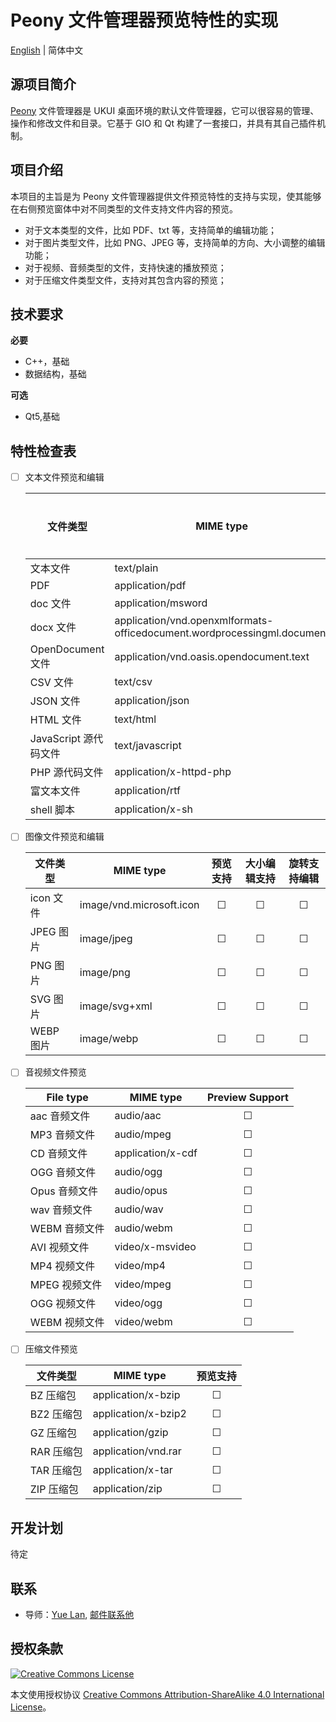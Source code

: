 # Peony 文件管理器预览特性的实现

[English] | 简体中文

[English]: ../en_US/Implementation&#32;of&#32;the&#32;Peony&#32;File&#32;Manager&#32;preview&#32;feature.md

## 源项目简介

[Peony] 文件管理器是 UKUI 桌面环境的默认文件管理器，它可以很容易的管理、操作和修改文件和目录。它基于 GIO 和 Qt 构建了一套接口，并具有其自己插件机制。

[Peony]: https://github.com/ukui/peony

## 项目介绍

本项目的主旨是为 Peony 文件管理器提供文件预览特性的支持与实现，使其能够在右侧预览窗体中对不同类型的文件支持文件内容的预览。

  * 对于文本类型的文件，比如 PDF、txt 等，支持简单的编辑功能；
  * 对于图片类型文件，比如 PNG、JPEG 等，支持简单的方向、大小调整的编辑功能；
  * 对于视频、音频类型的文件，支持快速的播放预览；
  * 对于压缩文件类型文件，支持对其包含内容的预览；
  
## 技术要求

**必要**

  - C++，基础
  - 数据结构，基础

**可选**

  - Qt5,基础

## 特性检查表

  * [ ] 文本文件预览和编辑
    
    | 文件类型              | MIME type                                                               | 预览支持 | 编辑支持 |
    |-----------------------|-------------------------------------------------------------------------|:--------:|:--------:|
    | 文本文件              | text/plain                                                              | &#9744;  | &#9744;  |
    | PDF                   | application/pdf                                                         | &#9744;  | &#9744;  |
    | doc 文件              | application/msword                                                      | &#9744;  | &#9744;  |
    | docx 文件             | application/vnd.openxmlformats-officedocument.wordprocessingml.document | &#9744;  | &#9744;  |
    | OpenDocument 文件     | application/vnd.oasis.opendocument.text                                 | &#9744;  | &#9744;  |
    | CSV 文件              | text/csv                                                                | &#9744;  | &#9744;  |
    | JSON 文件             | application/json                                                        | &#9744;  | &#9744;  |
    | HTML 文件             | text/html                                                               | &#9744;  | &#9744;  |
    | JavaScript 源代码文件 | text/javascript                                                         | &#9744;  | &#9744;  |
    | PHP 源代码文件        | application/x-httpd-php                                                 | &#9744;  | &#9744;  |
    | 富文本文件            | application/rtf                                                         | &#9744;  | &#9744;  |
    | shell 脚本            | application/x-sh                                                        | &#9744;  | &#9744;  |
    
  * [ ] 图像文件预览和编辑
  
    | 文件类型  | MIME type                | 预览支持 | 大小编辑支持 | 旋转支持编辑 |
    |-----------|--------------------------|:--------:|:------------:|:------------:|
    | icon 文件 | image/vnd.microsoft.icon | &#9744;  | &#9744;      | &#9744;      |
    | JPEG 图片 | image/jpeg               | &#9744;  | &#9744;      | &#9744;      |
    | PNG 图片  | image/png                | &#9744;  | &#9744;      | &#9744;      |
    | SVG 图片  | image/svg+xml            | &#9744;  | &#9744;      | &#9744;      |
    | WEBP 图片 | image/webp               | &#9744;  | &#9744;      | &#9744;      |
  
  * [ ] 音视频文件预览
  
    | File type     | MIME type         | Preview Support |
    |---------------|-------------------|:---------------:|
    | aac 音频文件  | audio/aac         | &#9744;         |
    | MP3 音频文件  | audio/mpeg        | &#9744;         |
    | CD 音频文件   | application/x-cdf | &#9744;         |
    | OGG 音频文件  | audio/ogg         | &#9744;         |
    | Opus 音频文件 | audio/opus        | &#9744;         |
    | wav 音频文件  | audio/wav         | &#9744;         |
    | WEBM 音频文件 | audio/webm        | &#9744;         |
    | AVI 视频文件  | video/x-msvideo   | &#9744;         |
    | MP4 视频文件  | video/mp4         | &#9744;         |
    | MPEG 视频文件 | video/mpeg        | &#9744;         |
    | OGG 视频文件  | video/ogg         | &#9744;         |
    | WEBM 视频文件 | video/webm        | &#9744;         |
  
  * [ ] 压缩文件预览
    
    | 文件类型   | MIME type           | 预览支持 |
    |------------|---------------------|:--------:|
    | BZ 压缩包  | application/x-bzip  | &#9744;  |
    | BZ2 压缩包 | application/x-bzip2 | &#9744;  |
    | GZ 压缩包  | application/gzip    | &#9744;  |
    | RAR 压缩包 | application/vnd.rar | &#9744;  |
    | TAR 压缩包 | application/x-tar   | &#9744;  |
    | ZIP 压缩包 | application/zip     | &#9744;  |

## 开发计划

待定

## 联系

  * 导师：[Yue Lan], [邮件联系他]

[Yue Lan]: https://github.com/Yue-Lan
[邮件联系他]: mailto:lanyue@kylinos.cn

## 授权条款

[![Creative Commons License](https://i.creativecommons.org/l/by-sa/4.0/88x31.png)](http://creativecommons.org/licenses/by-sa/4.0/)

本文使用授权协议 [Creative Commons Attribution-ShareAlike 4.0 International License](http://creativecommons.org/licenses/by-sa/4.0/)。

